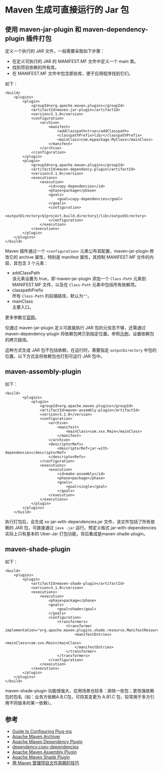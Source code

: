 # Maven 生成可直接运行的 Jar 包

## 使用 maven-jar-plugin 和 maven-dependency-plugin 插件打包
定义一个执行的 JAR 文件，一般需要采取如下步骤：
- 在定义可执行的 JAR 的 MANIFEST.MF 文件中定义一个 main 类。
- 找到项目依赖的所有库。
- 在 MANIFEST.MF 文件中包含那些库，便于应用程序找到它们。

如下：
```
<build>  
    <plugins>  
        <plugin>  
            <groupId>org.apache.maven.plugins</groupId>  
            <artifactId>maven-jar-plugin</artifactId>  
            <version>3.1.0</version>  
            <configuration>  
                <archive>  
                    <manifest>  
                        <addClasspath>true</addClasspath>  
                        <classpathPrefix>lib/</classpathPrefix>  
                        <mainClass>com.mypackage.MyClass</mainClass>  
                    </manifest>  
                </archive>  
            </configuration>  
        </plugin>  
        <plugin>  
            <groupId>org.apache.maven.plugins</groupId>  
            <artifactId>maven-dependency-plugin</artifactId>  
            <version>3.1.0</version>  
            <executions>  
                <execution>  
                    <id>copy-dependencies</id>  
                    <phase>package</phase>  
                    <goals>  
                        <goal>copy-dependencies</goal>  
                    </goals>  
                    <configuration>  
                        <outputDirectory>${project.build.directory}/lib</outputDirectory>  
                    </configuration>  
                </execution>  
            </executions>  
        </plugin>
    </plugins>  
</build>  
```

Maven 插件通过一个 `<configuration>` 元素公布其配置，maven-jar-plugin 修改它的 archive 属性，特别是 manifest 属性，其控制 MANIFEST.MF 文件的内容，其包含 3 个元素：
- addClassPath      
  该元素设置为 true，即 maven-jar-plugin 添加一个 `Class-Path` 元素到 MANIFEST.MF 文件，以及在 `Class-Path` 元素中包括所有依赖项。
- classpathPrefix    
  所有 `Class-Path` 的前缀路径，默认为`""`。
- mainClass   
  主要入口。

更多参数见[官网](http://maven.apache.org/shared/maven-archiver/index.html)。

仅通过 maven-jar-plugin 定义可直接执行 JAR 包的元信息不够，还需通过 maven-dependency-plugin 将依赖包拷贝到指定位置。参照[示例](https://maven.apache.org/plugins/maven-dependency-plugin/examples/copying-project-dependencies.html)，设置依赖包的拷贝路径。

这种方式生成 JAR 包不包括依赖，在运行时，需要指定 `outputDirectory` 中包的位置。以下方式会将依赖包也打到可运行 JAR 包中。 

## maven-assembly-plugin 

如下：
```
<build>
        <plugins>
            <plugin>
                <groupId>org.apache.maven.plugins</groupId>
                <artifactId>maven-assembly-plugin</artifactId>
                <version>3.1.0</version>
                <configuration>
                    <archive>
                        <manifest>
                            <mainClass>com.xxx.Main</mainClass>
                        </manifest>
                    </archive>
                    <descriptorRefs>
                        <descriptorRef>jar-with-dependencies</descriptorRef>
                    </descriptorRefs>
                </configuration>
                <executions>
                    <execution>
                        <id>make-assembly</id>
                        <phase>package</phase>
                        <goals>
                            <goal>single</goal>
                        </goals>
                    </execution>
                </executions>
            </plugin>
        </plugins>
    </build>
```
执行打包后，会生成 xx-jar-with-dependencies.jar 文件，该文件包括了所有依赖的 JAR 包，可直接通过 `java -jar` 运行。预定义格式 jar-with-dependencies 实际上只有基本的 Uber-Jar 打包功能，背后集成是maven-shade-plugin。

## maven-shade-plugin

如下：
```
<build>
    <plugins>
        <plugin>
            <artifactId>maven-shade-plugin</artifactId>
            <version>3.1.0</version>
            <executions>
                <execution>
                    <phase>package</phase>
                    <goals>
                        <goal>shade</goal>
                    </goals>
                    <configuration>
                        <transformers>
                            <transformer implementation="org.apache.maven.plugins.shade.resource.ManifestResourceTransformer">
                                <manifestEntries>
                                    <mainClass>com.xxx.Main</mainClass>
                                </manifestEntries>
                            </transformer>
                        </transformers>
                    </configuration>
                </execution>
            </executions>
        </plugin>
    </plugins>
</build>
```

maven-shade-plugin 功能很强大，应用场景也较多：排除一些包；更改强依赖包的包名（如：业务方依赖A.B.C包，可将其变更为 A.B1.C 包，较常用于多方引用不同版本的某一依赖）。

## 参考
- [Guide to Configuring Plug-ins](https://maven.apache.org/guides/mini/guide-configuring-plugins.html)
- [Apache Maven Archiver](https://maven.apache.org/shared/maven-archiver/index.html#manifest)
- [Apache Maven Dependency Plugin](https://maven.apache.org/plugins/maven-dependency-plugin/)
- [dependency:copy-dependencies](https://maven.apache.org/plugins/maven-dependency-plugin/copy-dependencies-mojo.html)
- [Apache Maven Assembly Plugin](http://maven.apache.org/plugins/maven-assembly-plugin/)
- [Apache Maven Shade Plugin](http://maven.apache.org/plugins/maven-shade-plugin/)
- [用 Maven 管理项目文件周期的技巧](https://www.ibm.com/developerworks/cn/java/j-5things13/index.html)
